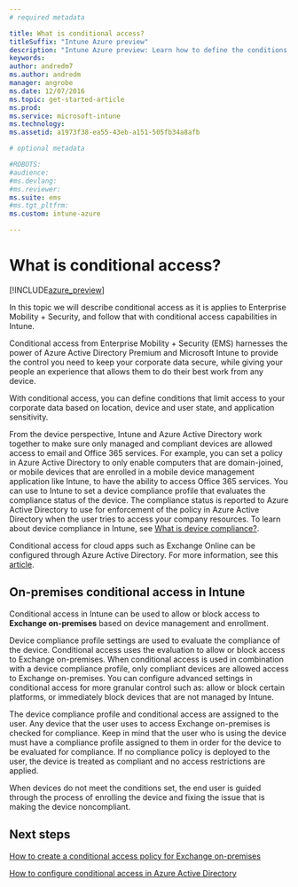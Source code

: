 ```yaml
---
# required metadata

title: What is conditional access?titleSuffix: "Intune Azure preview"
description: "Intune Azure preview: Learn how to define the conditions users and devices must meet to access company resources in Microsoft Intune Azure preview."
keywords:
author: andredm7
ms.author: andredm
manager: angrobe
ms.date: 12/07/2016
ms.topic: get-started-article
ms.prod:
ms.service: microsoft-intune
ms.technology:
ms.assetid: a1973f38-ea55-43eb-a151-505fb34a8afb

# optional metadata

#ROBOTS:
#audience:
#ms.devlang:
#ms.reviewer:
ms.suite: ems
#ms.tgt_pltfrm:
ms.custom: intune-azure

---
```


# What is conditional access?


[!INCLUDE[azure_preview](./includes/azure_preview.md)]


In this topic we will describe conditional access as it is applies to Enterprise Mobility + Security, and follow that with conditional access capabilities in Intune.

Conditional access from Enterprise Mobility + Security (EMS) harnesses the power of Azure Active Directory Premium and Microsoft Intune to provide the control you need to keep your corporate data secure, while giving your people an experience that allows them to do their best work from any device.

With conditional access, you can define conditions that limit access to your corporate data based on location, device and user state, and application sensitivity.

From the device perspective, Intune and Azure Active Directory work together to make sure only managed and compliant devices are allowed access to email and Office 365 services. For example, you can set a policy in Azure Active Directory to only enable computers that are domain-joined, or mobile devices that are enrolled in a mobile device management application like Intune, to have the ability to access Office 365 services. You can use to Intune to set a device compliance profile that evaluates the compliance status of the device. The compliance status is reported to Azure Active Directory to use for enforcement of the policy in Azure Active Directory when the user tries to access your company resources. To learn about device compliance in Intune, see [What is device compliance?](../set-device-compliance/what-is-device-compliance.md).

Conditional access for cloud apps such as Exchange Online can be configured through Azure Active Directory. For more information, see this [article](https://docs.microsoft.com/azure/active-directory/active-directory-conditional-access-azure-portal).

## On-premises conditional access in Intune

Conditional access in Intune can be used to allow or block access to **Exchange on-premises** based on device management and enrollment.

Device compliance profile settings are used to evaluate the compliance of the device. Conditional access uses the evaluation to allow or block access to Exchange on-premises. When conditional access is used in combination with a device compliance profile, only compliant devices are allowed access to Exchange on-premises. You can configure advanced settings in conditional access for more granular control such as: allow or block certain platforms, or immediately block devices that are not managed by Intune.

The device compliance profile and conditional access are assigned to the user. Any device that the user uses to access Exchange on-premises is checked for compliance. Keep in mind that the user who is using the device must have a compliance profile assigned to them in order for the device to be evaluated for compliance. If no compliance policy is deployed to the user, the device is treated as compliant and no access restrictions are applied.

When devices do not meet the conditions set, the end user is guided through the process of enrolling the device and fixing the issue that is making the device noncompliant.

## Next steps

[How to create a conditional access policy for Exchange on-premises](create-conditional-access-policy-for-exchange-on-premises.md)

[How to configure conditional access in Azure Active Directory](https://docs.microsoft.com/azure/active-directory/active-directory-conditional-access-azure-portal)
